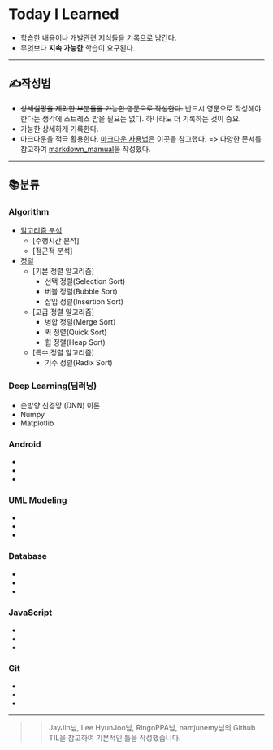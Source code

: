 # Today I Learned

* 학습한 내용이나 개발관련 지식들을 기록으로 남긴다.
* 무엇보다 **지속 가능한** 학습이 요구된다.
- - -

✍작성법
-------------

* ~~상세설명을 제외한 부분들을 가능한 영문으로 작성한다.~~ 반드시 영문으로 작성해야 한다는 생각에 스트레스 받을 필요는 없다. 하나라도 더 기록하는 것이 중요. 
* 가능한 상세하게 기록한다.
* 마크다운을 적극 활용한다. [마크다운 사용법](https://gist.github.com/ihoneymon/652be052a0727ad59601#file-gistfile1-md, "github link")은 이곳을 참고했다. => 다양한 문서를 참고하여 [markdown_mamual](https://github.com/hsryu456/Today-I-Learned_TIL/blob/master/markdown_manual.md#%EB%A7%88%ED%81%AC%EB%8B%A4%EC%9A%B4-%EC%82%AC%EC%9A%A9%EB%B2%95%EB%AC%B8%EB%B2%95, "github link")을 작성했다.
- - -

📚분류
-------------

### Algorithm
* [알고리즘 분석](https://github.com/hsryu456/Today-I-Learned_TIL/blob/master/Algorithm/analysis_of_algorithms.md#%EC%95%8C%EA%B3%A0%EB%A6%AC%EC%A6%98%EC%9D%98-%EC%88%98%ED%96%89%EC%8B%9C%EA%B0%84-%EB%B6%84%EC%84%9D, "github link")
  * [수행시간 분석]
  * [점근적 분석]
* [정렬](https://github.com/hsryu456/Today-I-Learned_TIL/blob/master/Algorithm/sorting.md#%EC%A0%95%EB%A0%ACsorting, "github link")
  * [기본 정렬 알고리즘]
    - 선택 정렬(Selection Sort)
    - 버블 정렬(Bubble Sort)
    - 삽입 정렬(Insertion Sort)
  * [고급 정렬 알고리즘]
    - 병합 정렬(Merge Sort)
    - 퀵 정렬(Quick Sort)
    - 힙 정렬(Heap Sort)
  * [특수 정렬 알고리즘]
    - 기수 정렬(Radix Sort)

### Deep Learning(딥러닝)
* 순방향 신경망 (DNN) 이론
* Numpy
* Matplotlib

### Android
*
*
*
### UML Modeling
*
*
*
### Database
*
*
*
### JavaScript
*
*
*
### Git
*
*
*

- - -
>   >JayJin님, Lee HyunJoo님, RingoPPA님, namjunemy님의 Github TIL을 참고하여 기본적인 틀을 작성했습니다.
